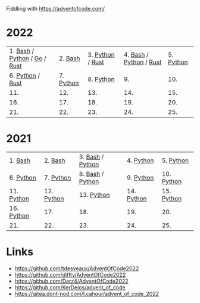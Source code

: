 Fiddling with https://adventofcode.com/

# 2022

| | | | | |
|---|---|---|---|---|
| 1. [Bash](/2022/01/solution.sh) / [Python](/2022/01/solution.py) / [Go](/2022/01/solution.go) / [Rust](/2022/01/solution.rs) | 2. [Bash](/2022/02/solution.sh) | 3. [Python](/2022/03/solution.py) / [Rust](/2022/03/solution.rs) | 4. [Bash](/2022/04/solution.sh) / [Python](/2022/04/solution.py) / [Rust](/2022/04/solution.rs) | 5. [Python](/2022/05/solution.py) |
| 6. [Python](/2022/06/solution.py) / [Rust](/2022/06/solution.rs) | 7. [Python](/2022/07/solution.py) | 8. [Python](/2022/08/solution.py) | 9. | 10. |
| 11. | 12. | 13. | 14. | 15. |
| 16. | 17. | 18. | 19. | 20. |
| 21. | 22. | 23. | 24. | 25. |

# 2021

| | | | | |
|---|---|---|---|---|
| 1. [Bash](/2021/01/solution.sh) | 2. [Bash](/2021/02/solution.sh) | 3. [Bash](/2021/03/solution.sh) / [Python](/2021/03/solution.py) | 4. [Python](/2021/04/solution.py) | 5. [Python](/2021/05/solution.py) |
| 6. [Python](/2021/06/solution.py) | 7. [Python](/2021/07/solution.py) | 8. [Bash](/2021/08/solution.sh) / [Python](/2021/08/solution.py) | 9. [Python](/2021/09/solution.py) | 10. [Python](/2021/10/solution.py) |
| 11. [Python](/2021/11/solution.py) | 12. [Python](/2021/12/solution.py) | 13. [Python](/2021/13/solution.py) | 14. [Python](/2021/14/solution.py) | 15. [Python](/2021/15/solution.py) |
| 16. [Python](/2021/16/solution.py) | 17. | 18. | 19. | 20. |
| 21. | 22. | 23. | 24. | 25. |

# Links

 * https://github.com/tdesveaux/AdventOfCode2022
 * https://github.com/diffty/AdventOfCode2022
 * https://github.com/Darz4/AdventOfCode2022
 * https://github.com/KerDelos/advent_of_code
 * https://gitea.dont-nod.com/l.cahour/advent_of_code_2022

